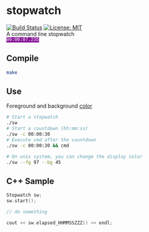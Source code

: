# stopwatch
[![Build Status](https://travis-ci.org/ThiBsc/stopwatch.svg?branch=master)](https://travis-ci.org/ThiBsc/stopwatch) [![License: MIT](https://img.shields.io/badge/License-MIT-blue.svg)](https://opensource.org/licenses/MIT)  
A command line stopwatch  
<code style="font-family: courier; color: #fff; background: #881798">00:00:07.235</code>

## Compile
```bash
make
```

## Use
Foreground and background [color](https://en.wikipedia.org/wiki/ANSI_escape_code#Colors)  
```bash
# Start a stopwatch
./sw
# Start a countdown (hh:mm:ss)
./sw -c 00:00:30
# Execute cmd after the countdown
./sw -c 00:00:30 && cmd

# On unix system, you can change the display color
./sw --fg 97 --bg 45
```

## C++ Sample

```cpp
Stopwatch sw;
sw.start();

// do something

cout << sw.elapsed_HHMMSSZZZ() << endl;
```

